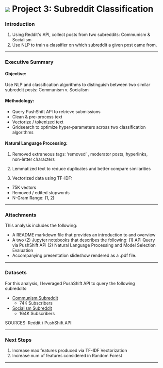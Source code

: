 # ![](https://ga-dash.s3.amazonaws.com/production/assets/logo-9f88ae6c9c3871690e33280fcf557f33.png) Project 3: Subreddit Classification

### Introduction
1. Using Reddit's API, collect posts from two subreddits: Communism & Socialism
2. Use NLP to train a classifier on which subreddit a given post came from.

---


### Executive Summary

#### Objective:
Use NLP and classification algorithms to distinguish between  two similar subreddit posts: Communism v. Socialism

#### Methodology:
* Query PushShift API to retrieve submissions
* Clean & pre-process text
* Vectorize / tokenized text
* Gridsearch to optimize hyper-parameters across two classification algorithms

#### Natural Language Processing:

1. Removed extraneous tags: ‘removed’ , moderator posts, hyperlinks, non-letter characters

2. Lemmatized text to reduce duplicates and better compare similarities

3. Vectorized data using TF-IDF:
* 75K vectors
* Removed  / edited stopwords
* N-Gram Range: (1, 2)

---

### Attachments

This analysis includes the following:
- A README markdown file that provides an introduction to and overview
- A two (2) Jupyter notebooks that describes the following: (1) API Query via PushShift API (2) Natural Language Processing and Model Selection Evaluation
- Accompanying presentation slideshow rendered as a .pdf file.

---

### Datasets

For this analysis, I leveraged PushShift API to query the following subreddits:

- [Communism Subreddit](https://www.reddit.com/r/communism/)
  * 74K Subscribers
- [Socialism Subreddit](https://www.reddit.com/r/socialism/)
  * 164K Subscribers


SOURCES:
Reddit / PushShift API

---

### Next Steps

1. Increase max features produced via TF-IDF Vectorization
2. Increase num of features considered in Random Forest

---

